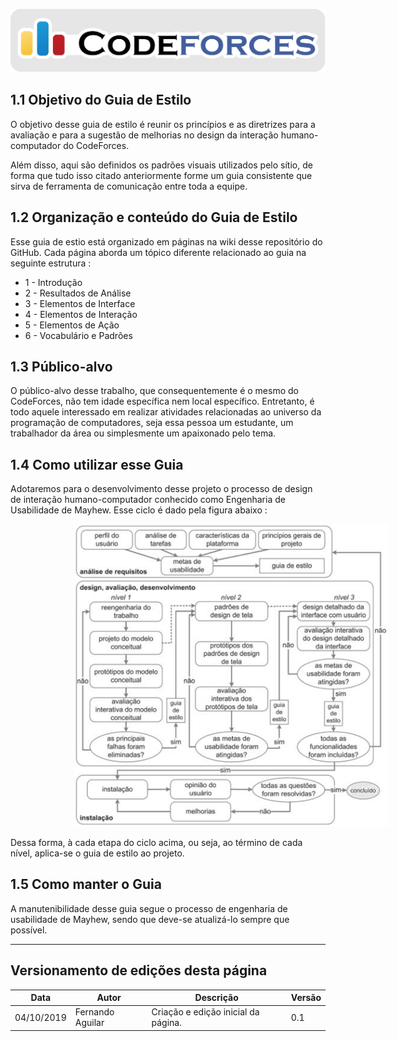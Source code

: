 <span style="margin-left: 0%; padding-top: 3%;">![Codeforces Logo](../images/codeforces.png)</span>

## 1.1 Objetivo do Guia de Estilo
O objetivo desse guia de estilo é reunir os princípios e as diretrizes para a avaliação e para a sugestão de melhorias no design da interação humano-computador do CodeForces.
<p> Além disso, aqui são definidos os padrões visuais utilizados pelo sítio, de forma que tudo isso citado anteriormente forme um guia consistente que sirva de ferramenta de comunicação entre toda a equipe.

## 1.2 Organização e conteúdo do Guia de Estilo
Esse guia de estio está organizado em páginas na wiki desse repositório do GitHub. Cada página aborda um tópico diferente relacionado ao guia na seguinte estrutura : 
- 1 - Introdução
- 2 - Resultados de Análise
- 3 - Elementos de Interface
- 4 - Elementos de Interação
- 5 - Elementos de Ação
- 6 - Vocabulário e Padrões 

## 1.3 Público-alvo
O público-alvo desse trabalho, que consequentemente é o mesmo do CodeForces, não tem idade específica nem local específico. Entretanto, é todo aquele interessado em realizar atividades relacionadas ao universo da programação de computadores, seja essa pessoa um estudante, um trabalhador da área ou simplesmente um apaixonado pelo tema.

## 1.4 Como utilizar esse Guia
Adotaremos para o desenvolvimento desse projeto o processo de design de interação humano-computador conhecido como Engenharia de Usabilidade de Mayhew. Esse ciclo é dado pela figura abaixo : 
<p>


<span style="align: center; margin-left: 20%;">![Ciclo Mayhew](images/eng_usa_mayhew.jpg)</span>


Dessa forma, à cada etapa do ciclo acima, ou seja, ao término de cada nível, aplica-se o guia de estilo ao projeto.

## 1.5 Como manter o Guia
A manutenibilidade desse guia segue o processo de engenharia de usabilidade de Mayhew, sendo que deve-se atualizá-lo sempre que possível.


***
## Versionamento de edições desta página
| Data | Autor | Descrição | Versão |
|------|-------|-----------|--------|
| 04/10/2019 | Fernando Aguilar | Criação e edição inicial da página. | 0.1 |
